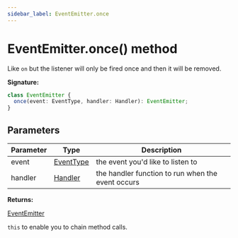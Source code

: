 ```yaml
---
sidebar_label: EventEmitter.once
---
```


# EventEmitter.once() method

Like `on` but the listener will only be fired once and then it will be removed.

**Signature:**

```typescript
class EventEmitter {
  once(event: EventType, handler: Handler): EventEmitter;
}
```

## Parameters

| Parameter | Type                                  | Description                                       |
| --------- | ------------------------------------- | ------------------------------------------------- |
| event     | [EventType](./puppeteer.eventtype.md) | the event you'd like to listen to                 |
| handler   | [Handler](./puppeteer.handler.md)     | the handler function to run when the event occurs |

**Returns:**

[EventEmitter](./puppeteer.eventemitter.md)

`this` to enable you to chain method calls.

